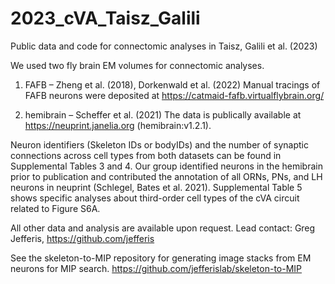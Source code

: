 # 2023_cVA_Taisz_Galili
Public data and code for connectomic analyses in Taisz, Galili et al. (2023)

We used two fly brain EM volumes for connectomic analyses.
1. FAFB – Zheng et al. (2018), Dorkenwald et al. (2022)
Manual tracings of FAFB neurons were deposited at https://catmaid-fafb.virtualflybrain.org/

2. hemibrain – Scheffer et al. (2021)
The data is publically available at https://neuprint.janelia.org (hemibrain:v1.2.1).

Neuron identifiers (Skeleton IDs or bodyIDs) and the number of synaptic connections across cell types from both datasets can be found in Supplemental Tables 3 and 4. Our group identified neurons in the hemibrain prior to publication and contributed the annotation of all ORNs, PNs, and LH neurons in neuprint (Schlegel, Bates et al. 2021).
Supplemental Table 5 shows specific analyses about third-order cell types of the cVA circuit related to Figure S6A.

All other data and analysis are available upon request. Lead contact: Greg Jefferis, https://github.com/jefferis

See the skeleton-to-MIP repository for generating image stacks from EM neurons for MIP search.
https://github.com/jefferislab/skeleton-to-MIP

